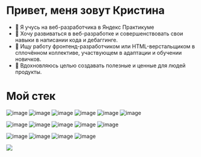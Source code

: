 # Привет, меня зовут Кристина
- 📇 Я учусь на веб-разработчика в Яндекс Практикуме
- 🏃 Хочу развиваться в веб-разработке и совершенствовать свои навыки в написании кода и дебаггинге.
- 💼 Ищу работу фронтенд-разработчиком или HTML-верстальщиком в сплочённом коллективе, участвующем в адаптации и обучении новичков.
- 🎯 Вдохновляюсь целью создавать полезные и ценные для людей продукты. 

# Мой стек
![image](https://github.com/KristinaYandex/KristinaYandex/assets/115872997/951dccf0-0c68-41b4-81a4-a16309294399) ![image](https://github.com/KristinaYandex/KristinaYandex/assets/115872997/8624b378-0c00-4b1b-afff-182d701567ea) ![image](https://github.com/KristinaYandex/KristinaYandex/assets/115872997/d7cf30d8-688f-47f7-bbcc-0cb2867b15c0) ![image](https://github.com/KristinaYandex/KristinaYandex/assets/115872997/3db6b2b4-1b19-4e78-9181-a5a52eedad5a) ![image](https://github.com/KristinaYandex/KristinaYandex/assets/115872997/8f25baa4-d156-4716-a137-b4c0eb709cce) ![image](https://github.com/KristinaYandex/KristinaYandex/assets/115872997/b6530c1a-dc62-4d7c-8827-239ee38550bc)


![image](https://github.com/KristinaYandex/KristinaYandex/assets/115872997/341cf918-0cd2-4b2b-8413-5eda3f2ce4f0) ![image](https://github.com/KristinaYandex/KristinaYandex/assets/115872997/c2523d31-5473-4ac0-9c83-74be0b518048) ![image](https://github.com/KristinaYandex/KristinaYandex/assets/115872997/d991a73d-f797-4783-8f8c-e9dcb83a3596) ![image](https://github.com/KristinaYandex/KristinaYandex/assets/115872997/b5f62301-7e22-4b7f-b7d2-a1211d7e1cbc) ![image](https://github.com/KristinaYandex/KristinaYandex/assets/115872997/886bde04-76af-4661-b681-d89b69a0e1c5)



![image](https://github.com/KristinaYandex/KristinaYandex/assets/115872997/c43a9b9e-2251-4bd7-bf67-96ada86126c9) ![image](https://github.com/KristinaYandex/KristinaYandex/assets/115872997/0fa31a8c-6661-4b09-a6ea-3de8c38256e2) ![image](https://github.com/KristinaYandex/KristinaYandex/assets/115872997/d477f32e-02c0-4041-9d74-d0990f6eb587) ![image](https://github.com/KristinaYandex/KristinaYandex/assets/115872997/a1b72909-013e-457b-b586-c326f7eaff98)
 

<a href="https://t.me/@KristinaU1993">
  <img src="![image](https://github.com/KristinaYandex/KristinaYandex/assets/115872997/94e7a0e9-5d8d-48c8-ba54-f172b362ac5c)
">
</a>





